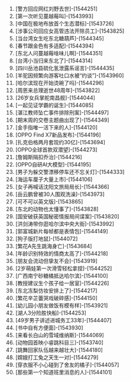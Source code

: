 
1. [警方回应网红刘野去世]-[1544251]
1. [第一次听见蔓越莓叫]-[1543993]
1. [中国在极地布放首个生态潜标]-[1543726]
1. [涉事公司回应女高管违法开除员工]-[1543825]
1. [当台湾女生吃东北糖葫芦]-[1544345]
1. [春节跟金色有多适配]-[1544394]
1. [东北人问蔓越莓啥味儿啊]-[1544351]
1. [台湾小当归来东北了]-[1544314]
1. [四川岳池县硫化氢泄露系谣言]-[1544435]
1. [羊驼因频繁向游客吐口水被“约谈”]-[1543960]
1. [哈尔滨现在开始烫碗了吗]-[1544296]
1. [周恩来总理逝世48周年]-[1543822]
1. [26岁女兵掌舵南昌舰]-[1544044]
1. [一起见证学霸的诞生]-[1544085]
1. [湛江教师坠亡事件排除刑案]-[1544497]
1. [期末周的交卷主题曲出现了]-[1544349]
1. [金手指唯一活下来的人]-[1544120]
1. [OPPO Find X7新品发布]-[1544196]
1. [扎克伯格两月套现约30亿]-[1543694]
1. [OPPO全球首款双潜望]-[1544273]
1. [詹姆斯隔扣乔治]-[1544216]
1. [OPPO自研AI大模型]-[1544195]
1. [男子为躲交警漂移停车还不忘关灯]-[1544333]
1. [海运车厘子大量上市]-[1544106]
1. [女子再喊话沈阳文旅局局长]-[1544366]
1. [岳云鹏曾被30人围观洗澡]-[1543973]
1. [可不可以英文版]-[1543865]
1. [东北的动物也太懂事了]-[1543828]
1. [国安破获英国秘密情报局间谍案]-[1543820]
1. [洪剑涛带你逛哈尔滨中央大街]-[1543992]
1. [郭富城新片每帧都是表情包]-[1544149]
1. [狗子版打地鼠]-[1544072]
1. [繁花A先生跳海身亡]-[1543684]
1. [年龄识别特效的情商太高了]-[1544218]
1. [朋友会流动但挚友不会]-[1543919]
1. [2岁萌娃第一次滑雪轻松拿捏]-[1544252]
1. [广西南宁砂糖橘抵达哈尔滨]-[1544100]
1. [教授建议生个孩子给一居室]-[1544226]
1. [东北冻梨仿妆安排上了]-[1544217]
1. [繁花辛芷蕾哭戏破碎感]-[1544150]
1. [幼儿园小朋友做饭有模有样]-[1543921]
1. [湖人3分险胜快船]-[1544253]
1. [49岁男子讲述进城务工33年]-[1544407]
1. [书中自有方便面]-[1543930]
1. [来看长白山的雪域维纳斯]-[1544069]
1. [动物园首映小睿跳科目三]-[1543740]
1. [跳舞回家队伍越来越壮大]-[1544180]
1. [嫦娥打工兔之天生一对]-[1544279]
1. [穿衣服不小心碰到了舍友的橘子]-[1544057]
1. [那些第一个知道班里消息的人]-[1544101]